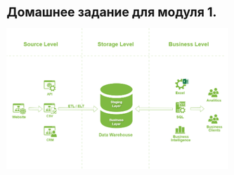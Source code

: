 # Домашнее задание для модуля 1.

![architecture_of_the_analytical](DE-101/Module1/img/architecture_of_the_analytical_solution.png)
